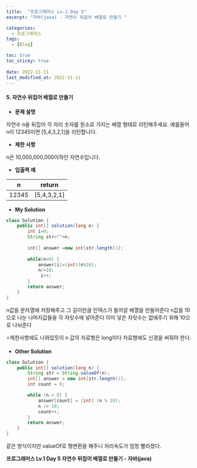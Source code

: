 ```yaml
---
title:  "프로그래머스 Lv.1 Day 5"
excerpt: "자바(java) - 자연수 뒤집어 배열로 만들기 "

categories:
  - 프로그래머스
tags:
  - [Blog]

toc: true
toc_sticky: true
 
date: 2022-11-11
last_modified_at: 2022-11-11
---
```


#### 5. 자연수 뒤집어 배열로 만들기


- **문제 설명** 

자연수 n을 뒤집어 각 자리 숫자를 원소로 가지는 배열 형태로 리턴해주세요. 예를들어 n이 12345이면 [5,4,3,2,1]을 리턴합니다.

- **제한 사항**

n은 10,000,000,000이하인 자연수입니다.

- **입출력 예**

|**n**|**return**|
|:---:|:---:|
|12345|[5,4,3,2,1]|



- **My Solution**

```java
class Solution {
    public int[] solution(long n) {
        int i=0;
        String str=""+n;
        
        int[] answer =new int[str.length()];
        
        while(n>0) {
            answer[i]=(int)(n%10); 
            n/=10;
             i++;
        }
        return answer;
    } 
}
```
n값을 문자열에 저장해주고 그 길이만큼 인덱스가 들어갈 배열을 만들어준다
n값을 10으로 나눈 나머지값들을 각 자릿수에 넣어준다
이미 넣은 자릿수는 없애주기 위해 10으로 나눠준다

⭐제한사항에도 나와있듯이 n 값의 자료형은 long이다
자료형에도 신경을 써줘야 한다. 


- **Other Solution**

```java
class Solution {
    public int[] solution(long n) {
        String str = String.valueOf(n); 
        int[] answer = new int[str.length()]; 
        int count = 0; 

        while (n > 0) {
            answer[count] = (int) (n % 10); 
            n /= 10;
            count++;
        }
        return answer;
    }
}
```

같은 방식이지만 valueOf로 형변환을 해주니 처리속도가 엄청 빨라졌다.

**프로그래머스 Lv.1 Day 5 자연수 뒤집어 배열로 만들기 - 자바(java)**